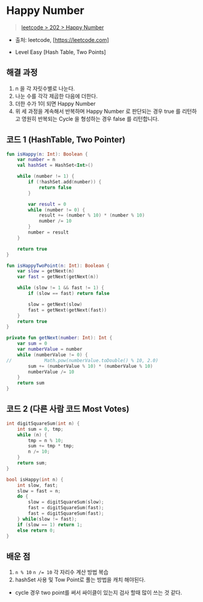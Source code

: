 # Happy Number

> [leetcode > 202 > Happy Number](https://leetcode.com/problems/happy-number/submissions)
- 출처: leetcode, [https://leetcode.com]

- Level Easy [Hash Table, Two Points]

## 해결 과정

1. n 을 각 자릿수별로 나눈다.
2. 나눈 수를 각각 제곱한 다음에 더한다.
3. 더한 수가 1이 되면 Happy Number
4.  위 세 과정을 계속해서 반복하며 Happy Number 로 판단되는 경우 true 를 리턴하고 영원히 반복되는 Cycle 을 형성하는 경우 false 를 리턴합니다. 


## 코드 1 (HashTable, Two Pointer)

```kotlin (HashTable)
fun isHappy(n: Int): Boolean {
    var number = n
    val hashSet = HashSet<Int>()

    while (number != 1) {
        if (!hashSet.add(number)) {
            return false
        }

        var result = 0
        while (number != 0) {
            result += (number % 10) * (number % 10)
            number /= 10
        }
        number = result
    }

    return true
}
```

```kotlin (Two Pointer)
fun isHappyTwoPoint(n: Int): Boolean {
    var slow = getNext(n)
    var fast = getNext(getNext(n))

    while (slow != 1 && fast != 1) {
        if (slow == fast) return false

        slow = getNext(slow)
        fast = getNext(getNext(fast))
    }
    return true
}

private fun getNext(number: Int): Int {
    var sum = 0
    var numberValue = number
    while (numberValue != 0) {
//            Math.pow(numberValue.toDouble() % 10, 2.0)
        sum += (numberValue % 10) * (numberValue % 10)
        numberValue /= 10
    }
    return sum
}
```

## 코드 2 (다른 사람 코드 Most Votes)

```c++
int digitSquareSum(int n) {
    int sum = 0, tmp;
    while (n) {
        tmp = n % 10;
        sum += tmp * tmp;
        n /= 10;
    }
    return sum;
}

bool isHappy(int n) {
    int slow, fast;
    slow = fast = n;
    do {
        slow = digitSquareSum(slow);
        fast = digitSquareSum(fast);
        fast = digitSquareSum(fast);
    } while(slow != fast);
    if (slow == 1) return 1;
    else return 0;
}
```

## 배운 점
1. `n % 10` `n /= 10` 각 자리수 계산 방법 복습
2. hashSet 사용 및 Tow Point로 풀는 방법을 캐치 해야된다. 
- cycle 경우 two point를 써서 싸이클이 있는지 검사 할때 많이 쓰는 것 같다.


